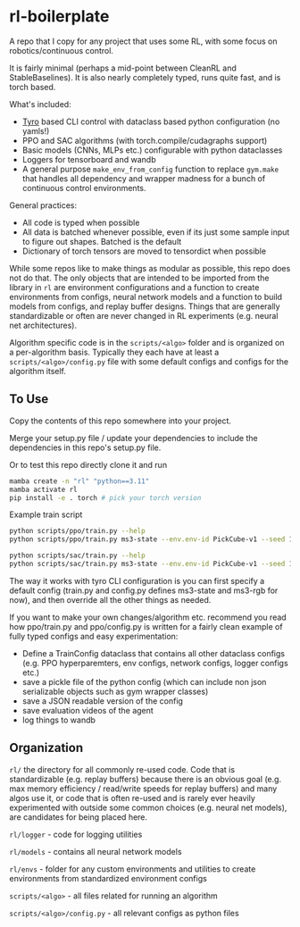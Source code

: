 # rl-boilerplate

A repo that I copy for any project that uses some RL, with some focus on robotics/continuous control.

It is fairly minimal (perhaps a mid-point between CleanRL and StableBaselines). It is also nearly completely typed, runs quite fast, and is torch based.

What's included:
- [Tyro](https://github.com/brentyi/tyro) based CLI control with dataclass based python configuration (no yamls!)
- PPO and SAC algorithms (with torch.compile/cudagraphs support)
- Basic models (CNNs, MLPs etc.) configurable with python dataclasses
- Loggers for tensorboard and wandb
- A general purpose `make_env_from_config` function to replace `gym.make` that handles all dependency and wrapper madness for a bunch of continuous control environments.

General practices:
- All code is typed when possible
- All data is batched whenever possible, even if its just some sample input to figure out shapes. Batched is the default
- Dictionary of torch tensors are moved to tensordict when possible

While some repos like to make things as modular as possible, this repo does not do that. The only objects that are intended to be imported from the library in `rl` are environment configurations and a function to create environments from configs, neural network models and a function to build models from configs, and replay buffer designs. Things that are generally standardizable or often are never changed in RL experiments (e.g. neural net architectures). 

Algorithm specific code is in the `scripts/<algo>` folder and is organized on a per-algorithm basis. Typically they each have at least a `scripts/<algo>/config.py` file with some default configs and configs for the algorithm itself.

## To Use

Copy the contents of this repo somewhere into your project.

Merge your setup.py file / update your dependencies to include the dependencies in this repo's setup.py file.
<!-- 
Replace / update the following files

`environment.yml` - change the name and add/remove pkgs

`pkgname` - rename folder to the actual project name

Then `mamba create env` or `conda create env` -->

Or to test this repo directly clone it and run

```bash
mamba create -n "rl" "python==3.11"
mamba activate rl
pip install -e . torch # pick your torch version
```

Example train script

```bash
python scripts/ppo/train.py --help
python scripts/ppo/train.py ms3-state --env.env-id PickCube-v1 --seed 1 --logger.exp-name "ppo-PickCube-v1-state-1"

python scripts/sac/train.py --help
python scripts/sac/train.py ms3-state --env.env-id PickCube-v1 --seed 1 --logger.exp-name "sac-PickCube-v1-state-1"
```

The way it works with tyro CLI configuration is you can first specify a default config (train.py and config.py defines ms3-state and ms3-rgb for now), and then override all the other things as needed.

If you want to make your own changes/algorithm etc. recommend you read how ppo/train.py and ppo/config.py is written for a fairly clean example of fully typed configs and easy experimentation:
- Define a TrainConfig dataclass that contains all other dataclass configs (e.g. PPO hyperparemters, env configs, network configs, logger configs etc.)
- save a pickle file of the python config (which can include non json serializable objects such as gym wrapper classes)
- save a JSON readable version of the config
- save evaluation videos of the agent
- log things to wandb

## Organization

`rl/` the directory for all commonly re-used code. Code that is standardizable (e.g. replay buffers) because there is an obvious goal (e.g. max memory efficiency / read/write speeds for replay buffers) and many algos use it, or code that is often re-used and is rarely ever heavily experimented with outside some common choices (e.g. neural net models), are candidates for being placed here.

`rl/logger` - code for logging utilities

`rl/models` - contains all neural network models

`rl/envs` - folder for any custom environments and utilities to create environments from standardized environment configs

`scripts/<algo>` - all files related for running an algorithm

`scripts/<algo>/config.py` - all relevant configs as python files